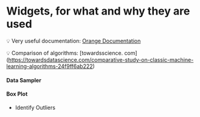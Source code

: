 # Widgets, for what and why they are used

:bulb: Very useful documentation: 
[Orange Documentation](https://orange.biolab.si/docs/)

:bulb: Comparison of algorithms:
[towardsscience. com] (https://towardsdatascience.com/comparative-study-on-classic-machine-learning-algorithms-24f9ff6ab222) 

#### Data Sampler

#### Box Plot

 * Identify Outliers

